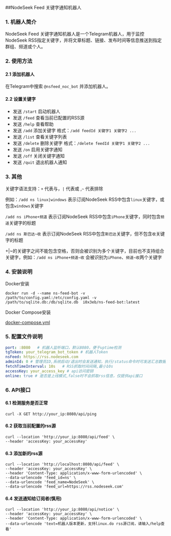##NodeSeek Feed 关键字通知机器人

### 1. 机器人简介
NodeSeek Feed 关键字通知机器人是一个Telegram机器人，用于监控NodeSeek RSS指定关键字，并将文章标题、链接、发布时间等信息推送到指定群组、频道或个人。



### 2. 使用方法

#### 2.1 添加机器人

在Telegram中搜索 `@nsfeed_noc_bot` 并添加机器人。

#### 2.2 设置关键字
- 发送 `/start` 启动机器人
- 发送 `/feed` 查看当前已配置的RSS源 
- 发送 `/help` 查看帮助
- 发送 `/add` 添加关键字 格式：`/add feedId 关键字1 关键字2 ...`
- 发送 `/list` 查看关键字列表
- 发送 `/delete` 删除关键字 格式：`/delete feedId 关键字1 关键字2 ...`
- 发送 `/on` 启用关键字通知
- 发送 `/off` 关闭关键字通知
- 发送 `/quit` 退出机器人通知


### 3. 其他

关键字语法支持：`+` 代表与，`|` 代表或 ,`~` 代表排除

例如：`/add ns linux|windows` 表示订阅NodeSeek RSS中包含`linux`关键字，或包含`windows`关键字

`/add ns iPhone+频道` 表示订阅NodeSeek RSS中包含`iPhone`关键字，同时包含`频道`关键字的标题

`/add ns 斯巴达~收` 表示订阅NodeSeek RSS中包含`斯巴达`关键字，但不包含`收`关键字的标题

+|~的关键字之间不能包含空格，否则会被识别为多个关键字，目前也不支持组合关键字，例如：`/add ns iPhone+频道~收` 会被识别为`iPhone`、`频道~收`两个关键字


### 4. 安装说明

Docker安装
```shell
docker run -d --name ns-feed-bot -v /path/to/config.yaml:/etc/config.yaml -v /path/to/sqlite.db:/db/sqlite.db  i0x3eb/ns-feed-bot:latest
```

Docker Compose安装

[docker-compose.yml](docker-compose.yml)




### 5. 配置文件说明

```yaml
port: :8080   # 机器人监听端口，默认8080，便于uptime检测
tgToken: your_telegram_bot_token # 机器人Token
nsFeed: https://rss.nodeseek.com
adminId: 0 # 管理员ID,系统启动/退出时会发送通知，执行/status命令时可发送汇总数据
fetchTimeInterval: 10s   # RSS抓取时间间隔,最小10s
accessKey: your_access_key # api访问密钥
online: true # 是否是上线模式,false时不会抓取rss信息，仅提供api接口
```

### 6. API接口

#### 6.1 检测服务是否正常
```shell
curl -X GET http://your_ip:8080/api/ping
```

#### 6.2 获取当前配置的rss源
```shell
curl --location 'http://your_ip:8080/api/feed' \
--header 'accessKey: your_accessKey'
```


#### 6.3 添加新的rss源
```shell
curl --location 'http://localhost:8080/api/feed' \
--header 'accessKey: your_accessKey' \
--header 'Content-Type: application/x-www-form-urlencoded' \
--data-urlencode 'feed_id=ns' \
--data-urlencode 'feed_name=NodeSeek' \
--data-urlencode 'feed_url=https://rss.nodeseek.com'
```


#### 6.4 发送通知给订阅者(慎用)
```shell
curl --location 'http://your_ip:8080/api/notice' \
--header 'accessKey: your_accessKey' \
--header 'Content-Type: application/x-www-form-urlencoded' \
--data-urlencode 'text=机器人版本更新，支持linux.do rss源订阅，请输入/help查看'
```